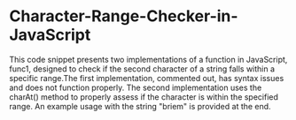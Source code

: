 # Character-Range-Checker-in-JavaScript
This code snippet presents two implementations of a function in JavaScript, func1, designed to check if the second character of a string falls within a specific range.The first implementation, commented out, has syntax issues and does not function properly. The second implementation uses the charAt() method to properly assess if the character is within the specified range. An example usage with the string "briem" is provided at the end.







